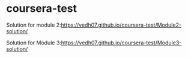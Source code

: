 # coursera-test

Solution for module 2:https://vedh07.github.io/coursera-test/Module2-solution/

Solution for Module 3:https://vedh07.github.io/coursera-test/Module3-solution/
